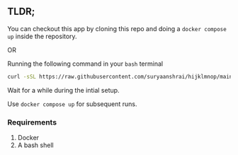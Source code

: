 ## TLDR;

You can checkout this app by cloning this repo and doing a `docker compose up` inside the repository.

OR

Running the following command in your `bash` terminal

```bash
curl -sSL https://raw.githubusercontent.com/suryaanshrai/hijklmnop/main/run-wobot-todo.sh | bash
```

Wait for a while during the intial setup.

Use `docker compose up` for subsequent runs.

### Requirements

1. Docker
2. A bash shell